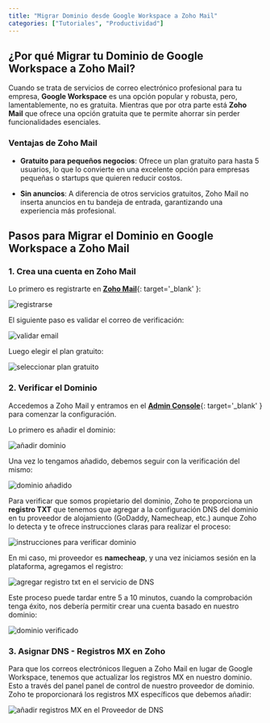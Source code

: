 ```yaml
---
title: "Migrar Dominio desde Google Workspace a Zoho Mail"
categories: ["Tutoriales", "Productividad"]
---
```


## **¿Por qué Migrar tu Dominio de Google Workspace a Zoho Mail?**

Cuando se trata de servicios de correo electrónico profesional para tu empresa, **Google Workspace** es una opción popular y robusta, pero, lamentablemente, no es gratuita. Mientras que por otra parte está **Zoho Mail** que ofrece una opción gratuita que te permite ahorrar sin perder funcionalidades esenciales.

### **Ventajas de Zoho Mail**

- **Gratuito para pequeños negocios**: Ofrece un plan gratuito para hasta 5 usuarios, lo que lo convierte en una excelente opción para empresas pequeñas o startups que quieren reducir costos.

- **Sin anuncios**: A diferencia de otros servicios gratuitos, Zoho Mail no inserta anuncios en tu bandeja de entrada, garantizando una experiencia más profesional.

## **Pasos para Migrar el Dominio en Google Workspace a Zoho Mail**

### **1. Crea una cuenta en Zoho Mail**

Lo primero es registrarte en [**Zoho Mail**](https://www.zoho.com/es-xl/signup.html){: target='_blank' }:

![registrarse](tutoriales/zoho-mail-register.png)

El siguiente paso es validar el correo de verificación:

![validar email](tutoriales/zoho-mail-validate-email.png)

Luego elegir el plan gratuito:

![seleccionar plan gratuito](tutoriales/zoho-mail-plan-selected.png)


### **2. Verificar el Dominio**

Accedemos a Zoho Mail y entramos en el [**Admin Console**](https://mailadmin.zoho.com/hosting?plan=free){: target='_blank' } para comenzar la configuración.

Lo primero es añadir el dominio:

![añadir dominio](tutoriales/zoho-mail-add-domain.png)

Una vez lo tengamos añadido, debemos seguir con la verificación del mismo:

![dominio añadido](tutoriales/zoho-mail-domain-added.png)

Para verificar que somos propietario del dominio, Zoho te proporciona un **registro TXT** que tenemos que agregar a la configuración DNS del dominio en tu proveedor de alojamiento (GoDaddy, Namecheap, etc.) aunque Zoho lo detecta y te ofrece instrucciones claras para realizar el proceso:

![instrucciones para verificar dominio](tutoriales/zoho-mail-domain-verified-1.png)

En mi caso, mi proveedor es **namecheap**, y una vez iniciamos sesión en la plataforma, agregamos el registro:

![agregar registro txt en el servicio de DNS](tutoriales/zoho-mail-add-txt-record-verify.png)

Este proceso puede tardar entre 5 a 10 minutos, cuando la comprobación tenga éxito, nos debería permitir crear una cuenta basado en nuestro dominio:

![dominio verificado](tutoriales/zoho-mail-verify-success.png)

### **3. Asignar DNS - Registros MX en Zoho**

Para que los correos electrónicos lleguen a Zoho Mail en lugar de Google Workspace, tenemos que actualizar los registros MX en nuestro dominio. Esto a través del panel panel de control de nuestro proveedor de dominio. Zoho te proporcionará los registros MX específicos que debemos añadir:

![añadir registros MX en el Proveedor de DNS](tutoriales/zoho-mail-assign-dns.png)